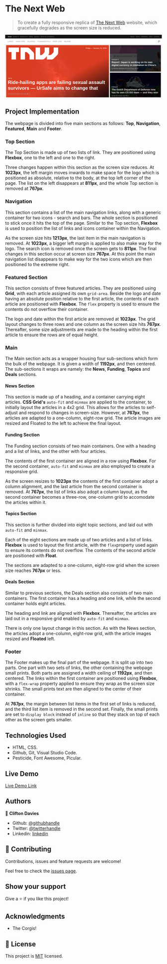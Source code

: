 # The Next Web

> To create a fully responsive replica of [The Next Web](https://thenextweb.com/) website, which gracefully degrades as the screen size is reduced.

![screenshot](assets/images/screenshot.png)

## Project Implementation

The webpage is divided into five main sections as follows: **Top**, **Navigation**, **Featured**, **Main** and **Footer**.

### Top Section

The Top Section is made up of two lists of link. They are positioned using **Flexbox**, one to the left and one to the right.

Three changes happen within this section as the screen size reduces. At **1023px**, the left margin moves inwards to make space for the logo which is positioned as absolute, relative to the body, at the top left corner of the page. The list on the left disappears at **811px**, and the whole Top section is removed at **767px**.

### Navigation

 This section contains a list of the main navigation links, along with a generic container for two icons - search and bars. The whole section is positioned to stick once it hits the top of the page. Similar to the Top section, **Flexbox** is used to position the list of links and icons container within the Navigation.

 As the screen size hits **1213px**, the last item in the main navigation is removed. At **1023px**, a bigger left margin is applied to also make way for the logo. The search icon is removed once the screen gets to **811px**. The final changes in this section occur at screen size **767px**. At this point the main navigation list disappears to make way for the two icons which are then positioned to the extreme right.

### Featured Section

 This section consists of three featured articles. They are positioned using **Grid**, with each article assigned its own `grid-area`. Beside the logo and date having an absolute position relative to the first article, the contents of each article are positioned with **Flexbox**. The `flex` property is used to ensure the contents do not overflow their container.

 The logo and date within the first article are removed at **1023px**. The grid layout changes to three rows and one column as the screen size hits **767px**. Thereafter, some size adjustments are made to the heading within the first article to ensure the rows are of equal height.

### Main

The Main section acts as a wrapper housing four sub-sections which form the bulk of the webpage. It is given a width of **1192px**, and then centered. The sub-sections it wraps are namely: the **News**, **Funding**, **Topics** and **Deals** sections.

#### News Section

This section is made up of a heading, and a container carrying eight articles. **CSS Grid's** `auto-fit` and `minmax` are applied to the container, to initially layout the articles in a 4x2 grid. This allows for the articles to self-adjust and respond to changes in screen-size. However, at **767px**, the articles are adapted to a one-column, eight-row grid. The article images are resized and Floated to the left to achieve the final layout.

#### Funding Section

The Funding section consists of two main containers. One with a heading and a list of links, and the other with four articles.

The contents of the first container are aligned in a row using **Flexbox**. For the second container, `auto-fit` and `minmax` are also employed to create a responsive grid.

As the screen resizes to **1023px** the contents of the first container adopt a column alignment, and the last article from the second container is removed. At **767px**, the list of links also adopt a column layout, as the second container becomes a three-row, one-column grid to accomodate the articles within it.

#### Topics Section

This section is further divided into eight topic sections, and laid out with `auto-fit` and `minmax`.

Each of the eight sections are made up of two articles and a list of links. **Flexbox** is used to layout the first article, with the `flex`property used again to ensure its contents do not overflow. The contents of the second article are positioned with **Float**.

The sections are adapted to a one-column, eight-row grid when the screen size reaches **767px** or less.

#### Deals Section

Similar to previous sections, the Deals section also consists of two main containers. The first container has a heading and one link, while the second container holds eight articles.

The heading and link are aligned with **Flexbox**. Thereafter, the articles are laid out in a responsive grid enabled by `auto-fit` and `minmax`.

There is only one layout change in this section. As with the News section, the articles adopt a one-column, eight-row grid, with the article images resized and **Floated** left.

### Footer

The Footer makes up the final part of the webpage. It is split up into two parts. One part with two sets of links, the other containing the webpage small prints. Both parts are assigned a width ceiling of **1192px**, and then centered. The links within the first container are positioned using **Flexbox**, with a `flex-wrap` property applied to ensure they wrap as the screen size shrinks. The small prints text are then aligned to the center of their container.

At **767px**, the margin between list items in the first set of links is reduced, and the third list item is removed in the second set. Finally, the small prints are set to `display block` instead of `inline` so that they stack on top of each other as the screen gets smaller.

## Technologies Used

- HTML, CSS.
- Github, Git, Visual Studio Code.
- Pesticide, Font Awesome, Picular.

## Live Demo

[Live Demo Link](https://raw.githack.com/cliftondavies/The-Next-Web/feature/homepage/index.html)

## Authors

👤 **Clifton Davies**

- Github: [@githubhandle](https://github.com/cliftondavies)
- Twitter: [@twitterhandle](https://twitter.com/cliftonaedavies)
- Linkedin: [linkedin](https://www.linkedin.com/in/clifton-davies-mbcs/)

## 🤝 Contributing

Contributions, issues and feature requests are welcome!

Feel free to check the [issues page](https://github.com/cliftondavies/The-Next-Web/issues).

## Show your support

Give a ⭐️ if you like this project!

## Acknowledgments

- The Corgis!

## 📝 License

This project is [MIT](https://opensource.org/licenses/MIT) licensed.
